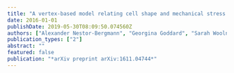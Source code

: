 ```yaml
---
title: "A vertex-based model relating cell shape and mechanical stress in an epithelium"
date: 2016-01-01
publishDate: 2019-05-30T08:09:50.074560Z
authors: ["Alexander Nestor-Bergmann", "Georgina Goddard", "Sarah Woolner", "Oliver Jensen"]
publication_types: ["2"]
abstract: ""
featured: false
publication: "*arXiv preprint arXiv:1611.04744*"
---
```


